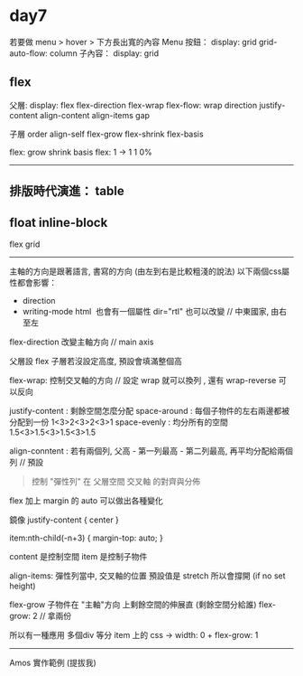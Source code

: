 # day7

若要做 menu > hover > 下方長出寬的內容
Menu 按鈕：
display: grid
grid-auto-flow: column
子內容：
display: grid

## flex
父層: 
display: flex
flex-direction
flex-wrap
flex-flow: wrap direction
justify-content
align-content
align-items
gap

子層
order
align-self
flex-grow
flex-shrink
flex-basis

flex: grow shrink basis
flex: 1 -> 1 1 0%

-----

排版時代演進：
table
--
float
inline-block
--
flex
grid

-----

主軸的方向是跟著語言, 書寫的方向 (由左到右是比較粗淺的說法)
以下兩個css屬性都會影響：
- direction
- writing-mode
html  也會有一個屬性 dir="rtl" 也可以改變  // 中東國家, 由右至左

flex-direction 改變主軸方向  // main axis

父層設 flex
子層若沒設定高度, 預設會填滿整個高

flex-wrap: 控制交叉軸的方向 // 設定 wrap 就可以換列 , 還有 wrap-reverse 可以反向

justify-content : 剩餘空間怎麼分配
space-around : 每個子物件的左右兩邊都被分配到一份  1<3>2<3>2<3>1
space-evenly : 均分所有的空間  1.5<3>1.5<3>1.5<3>1.5

align-conntent : 若有兩個列, 父高 - 第一列最高 - 第二列最高, 再平均分配給兩個列 // 預設
> 控制 "彈性列" 在 父層空間 交叉軸 的對齊與分佈

flex 加上 margin 的 auto 可以做出各種變化

鏡像
justify-content {
  center
}

item:nth-child(-n+3) {
  margin-top: auto;
}

content 是控制空間
item 是控制子物件

align-items: 彈性列當中, 交叉軸的位置
預設值是 stretch 所以會撐開 (if no set height)

flex-grow
子物件在 "主軸"方向 上剩餘空間的伸展直 (剩餘空間分給誰)
flex-grow: 2  // 拿兩份

所以有一種應用
多個div 等分
item 上的 css -> width: 0 + flex-grow: 1

-----

Amos 實作範例 (提拔我)
